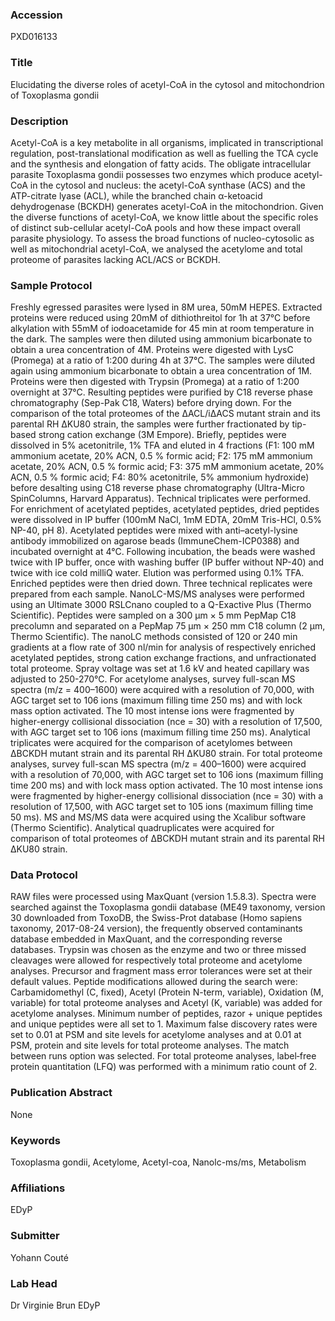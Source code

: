 ### Accession
PXD016133

### Title
Elucidating the diverse roles of acetyl-CoA in the cytosol and mitochondrion of Toxoplasma gondii

### Description
Acetyl-CoA is a key metabolite in all organisms, implicated in transcriptional regulation, post-translational modification as well as fuelling the TCA cycle and the synthesis and elongation of fatty acids. The obligate intracellular parasite Toxoplasma gondii possesses two enzymes which produce acetyl-CoA in the cytosol and nucleus: the acetyl-CoA synthase (ACS) and the ATP-citrate lyase (ACL), while the branched chain α-ketoacid dehydrogenase (BCKDH) generates acetyl-CoA in the mitochondrion. Given the diverse functions of acetyl-CoA, we know little about the specific roles of distinct sub-cellular acetyl-CoA pools and how these impact overall parasite physiology. To assess the broad functions of nucleo-cytosolic as well as mitochondrial acetyl-CoA, we analysed the acetylome and total proteome of parasites lacking ACL/ACS or BCKDH.

### Sample Protocol
Freshly egressed parasites were lysed in 8M urea, 50mM HEPES. Extracted proteins were reduced using 20mM of dithiothreitol for 1h at 37°C before alkylation with 55mM of iodoacetamide for 45 min at room temperature in the dark. The samples were then diluted using ammonium bicarbonate to obtain a urea concentration of 4M. Proteins were digested with LysC (Promega) at a ratio of 1:200 during 4h at 37°C. The samples were diluted again using ammonium bicarbonate to obtain a urea concentration of 1M. Proteins were then digested with Trypsin (Promega) at a ratio of 1:200 overnight at 37°C. Resulting peptides were purified by C18 reverse phase chromatography (Sep-Pak C18, Waters) before drying down. For the comparison of the total proteomes of the ΔACL/iΔACS mutant strain and its parental RH ΔKU80 strain, the samples were further fractionated by tip-based strong cation exchange (3M Empore). Briefly, peptides were dissolved in 5% acetonitrile, 1% TFA and eluted in 4 fractions (F1: 100 mM ammonium acetate, 20% ACN, 0.5 % formic acid; F2: 175 mM ammonium acetate, 20% ACN, 0.5 % formic acid; F3: 375 mM ammonium acetate, 20% ACN, 0.5 % formic acid; F4: 80% acetonitrile, 5% ammonium hydroxide) before desalting using C18 reverse phase chromatography (Ultra-Micro SpinColumns, Harvard Apparatus). Technical triplicates were performed. For enrichment of acetylated peptides, acetylated peptides, dried peptides were dissolved in IP buffer (100mM NaCl, 1mM EDTA, 20mM Tris-HCl, 0.5% NP-40, pH 8). Acetylated peptides were mixed with anti–acetyl-lysine antibody immobilized on agarose beads (ImmuneChem-ICP0388) and incubated overnight at 4°C. Following incubation, the beads were washed twice with IP buffer, once with washing buffer (IP buffer without NP-40) and twice with ice cold milliQ water. Elution was performed using 0.1% TFA. Enriched peptides were then dried down. Three technical replicates were prepared from each sample. NanoLC-MS/MS analyses were performed using an Ultimate 3000 RSLCnano coupled to a Q-Exactive Plus (Thermo Scientific). Peptides were sampled on a 300 μm × 5 mm PepMap C18 precolumn and separated on a PepMap 75 μm × 250 mm C18 column (2 μm, Thermo Scientific). The nanoLC methods consisted of 120 or 240 min gradients at a flow rate of 300 nl/min for analysis of respectively enriched acetylated peptides, strong cation exchange fractions, and unfractionated total proteome. Spray voltage was set at 1.6 kV and heated capillary was adjusted to 250-270°C.  For acetylome analyses, survey full-scan MS spectra (m/z = 400–1600) were acquired with a resolution of 70,000, with AGC target set to 106 ions (maximum filling time 250 ms) and with lock mass option activated. The 10 most intense ions were fragmented by higher-energy collisional dissociation (nce = 30) with a resolution of 17,500, with AGC target set to 106 ions (maximum filling time 250 ms). Analytical triplicates were acquired for the comparison of acetylomes between ΔBCKDH mutant strain and its parental RH ΔKU80 strain.  For total proteome analyses, survey full-scan MS spectra (m/z = 400–1600) were acquired with a resolution of 70,000, with AGC target set to 106 ions (maximum filling time 200 ms) and with lock mass option activated. The 10 most intense ions were fragmented by higher-energy collisional dissociation (nce = 30) with a resolution of 17,500, with AGC target set to 105 ions (maximum filling time 50 ms). MS and MS/MS data were acquired using the Xcalibur software (Thermo Scientific). Analytical quadruplicates were acquired for comparison of total proteomes of ΔBCKDH mutant strain and its parental RH ΔKU80 strain.

### Data Protocol
RAW files were processed using MaxQuant (version 1.5.8.3). Spectra were searched against the Toxoplasma gondii database (ME49 taxonomy, version 30 downloaded from ToxoDB, the Swiss-Prot database (Homo sapiens taxonomy, 2017-08-24 version), the frequently observed contaminants database embedded in MaxQuant, and the corresponding reverse databases. Trypsin was chosen as the enzyme and two or three missed cleavages were allowed for respectively total proteome and acetylome analyses. Precursor and fragment mass error tolerances were set at their default values. Peptide modifications allowed during the search were: Carbamidomethyl (C, fixed), Acetyl (Protein N-term, variable), Oxidation (M, variable) for total proteome analyses and Acetyl (K, variable) was added for acetylome analyses. Minimum number of peptides, razor + unique peptides and unique peptides were all set to 1. Maximum false discovery rates were set to 0.01 at PSM and site levels for acetylome analyses and at 0.01 at PSM, protein and site levels for total proteome analyses. The match between runs option was selected. For total proteome analyses, label‐free protein quantitation (LFQ) was performed with a minimum ratio count of 2.

### Publication Abstract
None

### Keywords
Toxoplasma gondii, Acetylome, Acetyl-coa, Nanolc-ms/ms, Metabolism

### Affiliations
EDyP

### Submitter
Yohann Couté

### Lab Head
Dr Virginie Brun
EDyP


